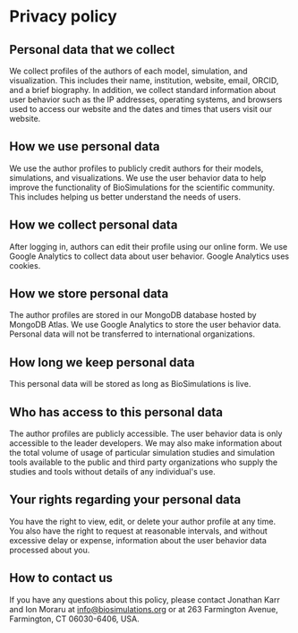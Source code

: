 # Privacy policy

## Personal data that we collect
We collect profiles of the authors of each model, simulation, and visualization. This includes their name, institution, website, email, ORCID, and a brief biography. In addition, we collect standard information about user behavior such as the IP addresses, operating systems, and browsers used to access our website and the dates and times that users visit our website.

## How we use personal data
We use the author profiles to publicly credit authors for their models, simulations, and visualizations. We use the user behavior data to help improve the functionality of BioSimulations for the scientific community. This includes helping us better understand the needs of users.

## How we collect personal data
After logging in, authors can edit their profile using our online form. We use Google Analytics to collect data about user behavior. Google Analytics uses cookies.

## How we store personal data
The author profiles are stored in our MongoDB database hosted by MongoDB Atlas. We use Google Analytics to store the user behavior data. Personal data will not be transferred to international organizations.

## How long we keep personal data
This personal data will be stored as long as BioSimulations is live.

## Who has access to this personal data
The author profiles are publicly accessible. The user behavior data is only accessible to the leader developers. We may also make information about the total volume of usage of particular simulation studies and simulation tools available to the public and third party organizations who supply the studies and tools without details of any individual's use.

## Your rights regarding your personal data
You have the right to view, edit, or delete your author profile at any time. You also have the right to request at reasonable intervals, and without excessive delay or expense, information about the user behavior data processed about you.

## How to contact us
If you have any questions about this policy, please contact Jonathan Karr and Ion Moraru at [info@biosimulations.org](mailto:info@biosimulations.org) or at 263 Farmington Avenue, Farmington, CT 06030-6406, USA.
